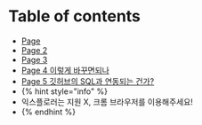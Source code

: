 # Table of contents

* [Page](README.md)
* [Page 2](page-2.md)
* [Page 3](page-3.md)
* [Page 4 이렇게 바꾸면되나](page-4.md)
* [Page 5 깃허브의 SQL과 연동되는 건가?](page-5-sql.md)
* {% hint style="info" %}
*   익스플로러는 지원 X, 크롬 브라우저를 이용해주세요!
* {% endhint %}
